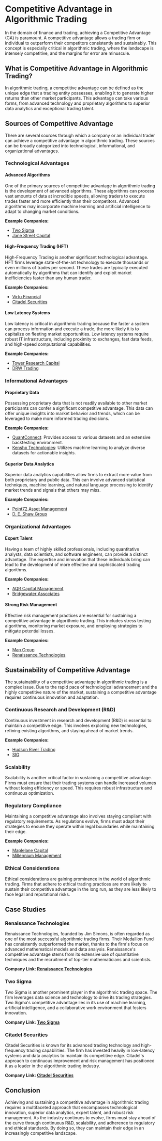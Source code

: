 # Competitive Advantage in Algorithmic Trading

In the domain of finance and trading, achieving a Competitive Advantage (CA) is paramount. A competitive advantage allows a trading firm or individual to outperform their competitors consistently and sustainably. This concept is especially critical in algorithmic trading, where the landscape is intensely competitive, and the margins for error are minuscule. 

## What is Competitive Advantage in Algorithmic Trading?

In algorithmic trading, a competitive advantage can be defined as the unique edge that a trading entity possesses, enabling it to generate higher returns than other market participants. This advantage can take various forms, from advanced technology and proprietary algorithms to superior data analytics and exceptional trading talent.

## Sources of Competitive Advantage

There are several sources through which a company or an individual trader can achieve a competitive advantage in algorithmic trading. These sources can be broadly categorized into technological, informational, and organizational advantages.

### Technological Advantages

#### Advanced Algorithms

One of the primary sources of competitive advantage in algorithmic trading is the development of advanced algorithms. These algorithms can process vast amounts of data at incredible speeds, allowing traders to execute trades faster and more efficiently than their competitors. Advanced algorithms may incorporate machine learning and artificial intelligence to adapt to changing market conditions.

**Example Companies:**
- [Two Sigma](https://www.twosigma.com/)
- [Jane Street Capital](https://www.janestreet.com/)

#### High-Frequency Trading (HFT)

High-Frequency Trading is another significant technological advantage. HFT firms leverage state-of-the-art technology to execute thousands or even millions of trades per second. These trades are typically executed automatically by algorithms that can identify and exploit market inefficiencies faster than any human trader.

**Example Companies:**
- [Virtu Financial](https://www.virtu.com/)
- [Citadel Securities](https://www.citadelsecurities.com/)

#### Low Latency Systems

Low latency is critical in algorithmic trading because the faster a system can process information and execute a trade, the more likely it is to capitalize on fleeting market opportunities. Low latency systems require robust IT infrastructure, including proximity to exchanges, fast data feeds, and high-speed computational capabilities.

**Example Companies:**
- [Tower Research Capital](https://www.tower-research.com/)
- [DRW Trading](https://drw.com/)

### Informational Advantages

#### Proprietary Data

Possessing proprietary data that is not readily available to other market participants can confer a significant competitive advantage. This data can offer unique insights into market behavior and trends, which can be leveraged to make more informed trading decisions. 

**Example Companies:**
- [QuantConnect](https://www.quantconnect.com/): Provides access to various datasets and an extensive backtesting environment.
- [Kensho Technologies](https://www.kensho.com/): Utilizes machine learning to analyze diverse datasets for actionable insights.

#### Superior Data Analytics

Superior data analytics capabilities allow firms to extract more value from both proprietary and public data. This can involve advanced statistical techniques, machine learning, and natural language processing to identify market trends and signals that others may miss.

**Example Companies:**
- [Point72 Asset Management](https://www.point72.com/)
- [D. E. Shaw Group](https://www.deshaw.com/)

### Organizational Advantages

#### Expert Talent

Having a team of highly skilled professionals, including quantitative analysts, data scientists, and software engineers, can provide a distinct advantage. The expertise and innovation that these individuals bring can lead to the development of more effective and sophisticated trading algorithms.

**Example Companies:**
- [AQR Capital Management](https://www.aqr.com/)
- [Bridgewater Associates](https://www.bridgewater.com/)

#### Strong Risk Management

Effective risk management practices are essential for sustaining a competitive advantage in algorithmic trading. This includes stress testing algorithms, monitoring market exposure, and employing strategies to mitigate potential losses.

**Example Companies:**
- [Man Group](https://www.man.com/)
- [Renaissance Technologies](https://www.rentec.com/home.cgi)

## Sustainability of Competitive Advantage

The sustainability of a competitive advantage in algorithmic trading is a complex issue. Due to the rapid pace of technological advancement and the highly competitive nature of the market, sustaining a competitive advantage requires continuous innovation and adaptation.

### Continuous Research and Development (R&D)

Continuous investment in research and development (R&D) is essential to maintain a competitive edge. This involves exploring new technologies, refining existing algorithms, and staying ahead of market trends.

**Example Companies:**
- [Hudson River Trading](https://www.hudsonrivertrading.com/)
- [SIG](https://sig.com/)

### Scalability

Scalability is another critical factor in sustaining a competitive advantage. Firms must ensure that their trading systems can handle increased volumes without losing efficiency or speed. This requires robust infrastructure and continuous optimization.

### Regulatory Compliance

Maintaining a competitive advantage also involves staying compliant with regulatory requirements. As regulations evolve, firms must adapt their strategies to ensure they operate within legal boundaries while maintaining their edge.

**Example Companies:**
- [Maplelane Capital](https://maplelanefunds.com/)
- [Millennium Management](https://www.mlp.com/)

### Ethical Considerations

Ethical considerations are gaining prominence in the world of algorithmic trading. Firms that adhere to ethical trading practices are more likely to sustain their competitive advantage in the long run, as they are less likely to face legal and reputational risks.

## Case Studies

### Renaissance Technologies

Renaissance Technologies, founded by Jim Simons, is often regarded as one of the most successful algorithmic trading firms. Their Medallion Fund has consistently outperformed the market, thanks to the firm's focus on advanced mathematical models and data analysis. Renaissance's competitive advantage stems from its extensive use of quantitative techniques and the recruitment of top-tier mathematicians and scientists.

**Company Link: [Renaissance Technologies](https://www.rentec.com/home.cgi)**

### Two Sigma

Two Sigma is another prominent player in the algorithmic trading space. The firm leverages data science and technology to drive its trading strategies. Two Sigma's competitive advantage lies in its use of machine learning, artificial intelligence, and a collaborative work environment that fosters innovation.

**Company Link: [Two Sigma](https://www.twosigma.com/)**

### Citadel Securities

Citadel Securities is known for its advanced trading technology and high-frequency trading capabilities. The firm has invested heavily in low-latency systems and data analytics to maintain its competitive edge. Citadel's approach to continuous improvement and risk management has positioned it as a leader in the algorithmic trading industry.

**Company Link: [Citadel Securities](https://www.citadelsecurities.com/)**

## Conclusion

Achieving and sustaining a competitive advantage in algorithmic trading requires a multifaceted approach that encompasses technological innovation, superior data analytics, expert talent, and robust risk management. As the industry continues to evolve, firms must stay ahead of the curve through continuous R&D, scalability, and adherence to regulatory and ethical standards. By doing so, they can maintain their edge in an increasingly competitive landscape.